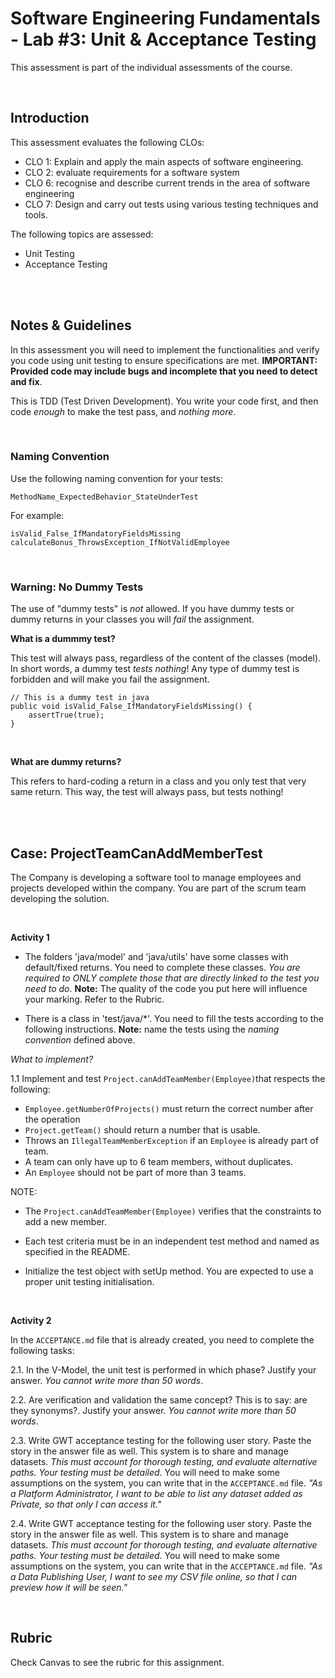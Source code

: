 # Software Engineering Fundamentals - Lab #3: Unit & Acceptance Testing

This assessment is part of the individual assessments of the course.


<br />


## Introduction

This assessment evaluates the following CLOs:

- CLO 1: Explain and apply the main aspects of software engineering.
- CLO 2: evaluate requirements for a software system
- CLO 6: recognise and describe current trends in the area of software engineering
- CLO 7: Design and carry out tests using various testing techniques and tools.

The following topics are assessed:
- Unit Testing
- Acceptance Testing


<br /><br />


## Notes & Guidelines

In this assessment you will need to implement the functionalities and verify you code using unit testing to ensure specifications are met. **IMPORTANT: Provided code may include bugs and incomplete that you need to detect and fix**.

This is TDD (Test Driven Development). You write your code first, and then code _enough_ to make the test pass, and _nothing more_.


<br />

### Naming Convention
Use the following naming convention for your tests:

```
MethodName_ExpectedBehavior_StateUnderTest
```

For example:
```
isValid_False_IfMandatoryFieldsMissing
calculateBonus_ThrowsException_IfNotValidEmployee
```


<br />

### Warning: No Dummy Tests
The use of "dummy tests" is _not_ allowed. If you have dummy tests or dummy returns in your classes you will _fail_ the assignment.

**What is a dummmy test?**

This test will always pass, regardless of the content of the classes (model). In short words, a dummy test _tests nothing_! Any type of dummy test is forbidden and will make you fail the assignment.

```
// This is a dummy test in java
public void isValid_False_IfMandatoryFieldsMissing() {
    assertTrue(true);
}
```




<br />

**What are dummy returns?**

This refers to hard-coding a return in a class and you only test that very same return. This way, the test will always pass, but tests nothing!






<br /><br />

## Case: ProjectTeamCanAddMemberTest

The Company is developing a software tool to manage employees and projects developed within the company.  You are part of the scrum team developing the solution.

<br />

**Activity 1**

- The folders 'java/model' and 'java/utils' have some classes with default/fixed returns. You need to complete these classes. _You are required to ONLY complete those that are directly linked to the test you need to do_. **Note:** The quality of the code you put here will influence your marking. Refer to the Rubric.

- There is a class in 'test/java/*'. You need to fill the tests according to the following instructions. **Note:** name the tests using the _naming convention_ defined above. 

_What to implement?_

1.1 Implement and test `Project.canAddTeamMember(Employee)`that respects the following:

- `Employee.getNumberOfProjects()` must return the correct number after the operation
- `Project.getTeam()` should return a number that is usable.
- Throws an `IllegalTeamMemberException` if an `Employee` is already part of team.
- A team can only have up to 6 team members, without duplicates.
- An `Employee` should not be part of more than 3 teams.


NOTE:

- The `Project.canAddTeamMember(Employee)` verifies that the constraints to add a new member. 

- Each test criteria must be in an independent test method and named as specified in the README.

- Initialize the test object with setUp method. You are expected to use a proper unit testing initialisation.


<br />



**Activity 2**

In the `ACCEPTANCE.md` file that is already created, you need to complete the following tasks:

2.1. In the V-Model, the unit test is performed in which phase? Justify your answer. _You cannot write more than 50 words_.

2.2. Are verification and validation the same concept? This is to say: are they synonyms?. Justify your answer. _You cannot write more than 50 words_.

2.3. Write GWT acceptance testing for the following user story. Paste the story in the answer file as well. This system is to share and manage datasets. _This must account for thorough testing, and evaluate alternative paths. Your testing must be detailed_. You will need to make some assumptions on the system, you can write that in the `ACCEPTANCE.md` file. _"As a Platform Administrator, I want to be able to list any dataset added as Private, so that only I can access it."_

2.4. Write GWT acceptance testing for the following user story. Paste the story in the answer file as well. This system is to share and manage datasets.  _This must account for thorough testing, and evaluate alternative paths. Your testing must be detailed_. You will need to make some assumptions on the system, you can write that in the `ACCEPTANCE.md` file. _"As a Data Publishing User, I want to see my CSV file online, so that I can preview how it will be seen."_






<br />

## Rubric

Check Canvas to see the rubric for this assignment.

